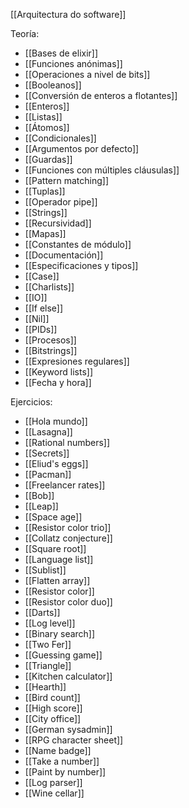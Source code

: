 [[Arquitectura do software]]

Teoría:
+ [[Bases de elixir]]
+ [[Funciones anónimas]]
+ [[Operaciones a nivel de bits]]
+ [[Booleanos]]
+ [[Conversión de enteros a flotantes]]
+ [[Enteros]]
+ [[Listas]]
+ [[Átomos]]
+ [[Condicionales]]
+ [[Argumentos por defecto]]
+ [[Guardas]]
+ [[Funciones con múltiples cláusulas]]
+ [[Pattern matching]]
+ [[Tuplas]]
+ [[Operador pipe]]
+ [[Strings]]
+ [[Recursividad]]
+ [[Mapas]]
+ [[Constantes de módulo]]
+ [[Documentación]]
+ [[Especificaciones y tipos]]
+ [[Case]]
+ [[Charlists]]
+ [[IO]]
+ [[If else]]
+ [[Nil]]
+ [[PIDs]]
+ [[Procesos]]
+ [[Bitstrings]]
+ [[Expresiones regulares]]
+ [[Keyword lists]]
+ [[Fecha y hora]]

Ejercicios:
+ [[Hola mundo]]
+ [[Lasagna]]
+ [[Rational numbers]]
+ [[Secrets]]
+ [[Eliud's eggs]]
+ [[Pacman]]
+ [[Freelancer rates]]
+ [[Bob]]
+ [[Leap]]
+ [[Space age]]
+ [[Resistor color trio]]
+ [[Collatz conjecture]]
+ [[Square root]]
+ [[Language list]]
+ [[Sublist]]
+ [[Flatten array]]
+ [[Resistor color]]
+ [[Resistor color duo]]
+ [[Darts]]
+ [[Log level]]
+ [[Binary search]]
+ [[Two Fer]]
+ [[Guessing game]]
+ [[Triangle]]
+ [[Kitchen calculator]]
+ [[Hearth]]
+ [[Bird count]]
+ [[High score]]
+ [[City office]]
+ [[German sysadmin]]
+ [[RPG character sheet]]
+ [[Name badge]]
+ [[Take a number]]
+ [[Paint by number]]
+ [[Log parser]]
+ [[Wine cellar]]
